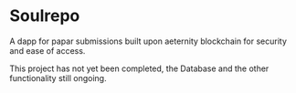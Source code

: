 # Soulrepo


A dapp for papar submissions built upon aeternity blockchain for security and ease of access.

This project has not yet been completed, the Database and the other functionality still ongoing.

